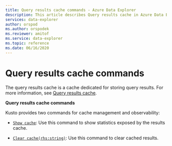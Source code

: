 ```yaml
---
title: Query results cache commands - Azure Data Explorer
description: This article describes Query results cache in Azure Data Explorer.
services: data-explorer
author: orspod
ms.author: orspodek
ms.reviewer: amitof
ms.service: data-explorer
ms.topic: reference
ms.date: 06/16/2020
---
```

# Query results cache commands

The query results cache is a cache dedicated for storing query results. For more information, see [Query results cache](../query/query-results-cache.md).

**Query results cache commands**

Kusto provides two commands for cache management and observability:

* [`Show cache`](show-query-results-cache-command.md):
   Use this command to show statistics exposed by the results cache.

* [`Clear cache(rhs:string)`](clear-query-results-cache-command.md):
   Use this command to clear cached results.
